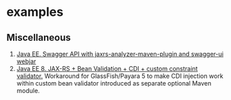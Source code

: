 # examples
## Miscellaneous
1. [Java EE. Swagger API with jaxrs-analyzer-maven-plugin and swagger-ui webjar](https://github.com/afrunt/examples/tree/master/misc/jax-rs-analyzer)
2. [Java EE 8. JAX-RS + Bean Validation + CDI + custom constraint validator.](https://github.com/afrunt/examples/tree/master/misc/jaxrs-bean-validation-cdi-custom-validator) Workaround for GlassFish/Payara 5 to make CDI injection work within custom bean validator introduced as separate optional Maven module.
